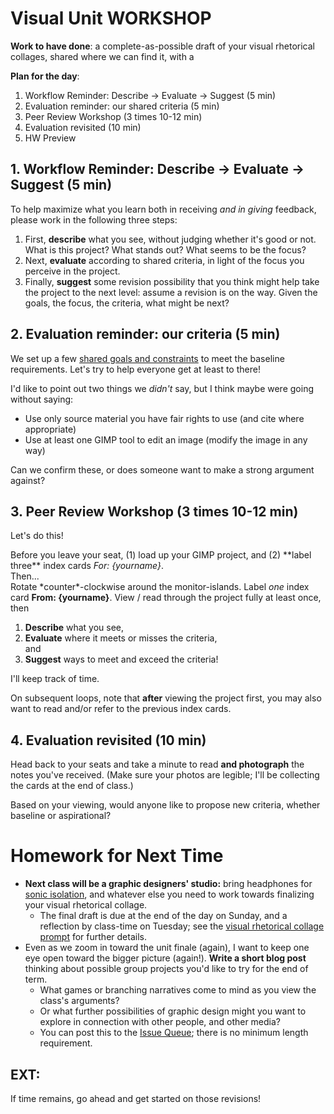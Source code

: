 # Visual Unit WORKSHOP

**Work to have done**: a complete-as-possible draft of your visual rhetorical collages, shared where we can find it, with a


**Plan for the day**:

1. Workflow Reminder: Describe -> Evaluate -> Suggest (5 min)
2. Evaluation reminder: our shared criteria (5 min)
3. Peer Review Workshop (3 times 10-12 min)
4. Evaluation revisited (10 min)
5. HW Preview


## 1. Workflow Reminder: Describe -> Evaluate -> Suggest (5 min)

<!-- This is the same process as last time, but not everyone was doing it. Please do try: it helps make your comments more concrete and actionable. It's great to like something, but if you can't say *what* you liked, the creator can't build on that knowledge as effectively... and *you* may not be learning as much as you could by giving that comment. -->

To help maximize what you learn both in receiving _and in giving_ feedback, please work in the following three steps:

<div class="alert alert-info">
<ol><li> First, <strong>describe</strong> what you see, without judging whether it's good or not. What is this project? What stands out? What seems to be the focus? <!-- Help learn how the eye is drawn. Test whether the audience is getting the main point you want to get across. --></li>
<li>Next, <strong>evaluate</strong> according to shared criteria, in light of the focus you perceive in the project. <!-- This is still a form of description: it's not about "good" or "bad" in the abstract but about where it meets or misses the shared or stated goals. --></li>
<li>Finally, <strong>suggest</strong> some revision possibility that you think might help take the project to the next level: assume a revision is on the way. Given the goals, the focus, the criteria, what might be next? <!-- Pose this as a suggestion, not a command: and _interpret_ these as suggestions, not commands. --></li>
</ol>
</div>

<!-- If possible, I'd like to give back your index cards, not from the comments you *received*, but the comments you *gave*. Read them over. Are you doing describe/evaluate/suggest? Or not? If not, strive to level up today. -->

## 2. Evaluation reminder: our criteria (5 min)
We set up a few [shared goals and constraints](http://bit.ly/miller2019spring) to meet the baseline requirements. Let's try to help everyone get at least to there!

<!--
**Baseline criteria**
For a minimum grade of B, all projects for this unit must:

* Use arrangement, size, color, visual rhythm, and/or contrast to focus viewers' attention.
* Include at least one word, with a carefully chosen font, as explained in reflection.
* Have a clear message or intervention
* Incorporate juxtaposition
* Use at least 3 layers
* Use at least 2 GIMP tools, and write about them in the reflection
* Aim for surprise or metaphorical leap in the elements you bring together.
* Argue in reflection why you did what you did
-->

I'd like to point out two things we _didn't_ say, but I think maybe were going without saying:

* Use only source material you have fair rights to use (and cite where appropriate)
* Use at least one GIMP tool to edit an image (modify the image in any way)

Can we confirm these, or does someone want to make a strong argument against?


## 3. Peer Review Workshop (3 times 10-12 min)

Let's do this!
<div class="alert alert-success">
Before you leave your seat, (1) load up your GIMP project, and (2) **label three** index cards <em>For: {yourname}</em>.
</div>
Then...
<div class="alert alert-success">
Rotate *counter*-clockwise around the monitor-islands. Label <em>one</em> index card <strong>From: {yourname}</strong>. View / read through the project fully at least once, then
<ol><li><strong>Describe</strong> what you see,</li> <li><strong>Evaluate</strong> where it meets or misses the criteria,</li> and <li><strong>Suggest</strong> ways to meet and exceed the criteria!</li>
</div>

I'll keep track of time.

On subsequent loops, note that **after** viewing the project first, you may also want to read and/or refer to the previous index cards.

## 4. Evaluation revisited (10 min)
Head back to your seats and take a minute to read **and photograph** the notes you've received. (Make sure your photos are legible; I'll be collecting the cards at the end of class.)

Based on your viewing, would anyone like to propose new criteria, whether baseline or aspirational?


# Homework for Next Time

* **Next class will be a graphic designers' studio:** bring headphones for [sonic isolation](http://noisli.com), and whatever else you need to work towards finalizing your visual rhetorical collage.
  - The final draft is due at the end of the day on Sunday, and a reflection by class-time on Tuesday; see the [visual rhetorical collage prompt](https://github.com/pitt-cdm/visual-rhetoric-prompt/) for further details.
* Even as we zoom in toward the unit finale (again), I want to keep one eye open toward the bigger picture (again!). **Write a short blog post** thinking about possible group projects you'd like to try for the end of term.
  - What games or branching narratives come to mind as you view the class's arguments?
  - Or what further possibilities of graphic design might you want to explore in connection with other people, and other media?
  - You can post this to the [Issue Queue](https://github.com/pitt-cdm/miller2019spring/issues/10); there is no minimum length requirement.



## EXT:
If time remains, go ahead and get started on those revisions!
